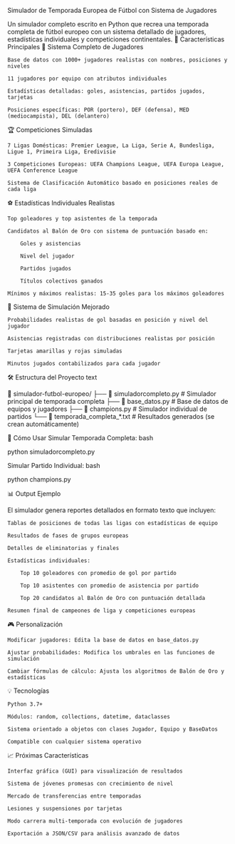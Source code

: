 Simulador de Temporada Europea de Fútbol con Sistema de Jugadores

Un simulador completo escrito en Python que recrea una temporada completa de fútbol europeo con un sistema detallado de jugadores, estadísticas individuales y competiciones continentales.
🎯 Características Principales
👥 Sistema Completo de Jugadores

    Base de datos con 1000+ jugadores realistas con nombres, posiciones y niveles

    11 jugadores por equipo con atributos individuales

    Estadísticas detalladas: goles, asistencias, partidos jugados, tarjetas

    Posiciones específicas: POR (portero), DEF (defensa), MED (mediocampista), DEL (delantero)

🏆 Competiciones Simuladas

    7 Ligas Domésticas: Premier League, La Liga, Serie A, Bundesliga, Ligue 1, Primeira Liga, Eredivisie

    3 Competiciones Europeas: UEFA Champions League, UEFA Europa League, UEFA Conference League

    Sistema de Clasificación Automático basado en posiciones reales de cada liga

⚽ Estadísticas Individuales Realistas

    Top goleadores y top asistentes de la temporada

    Candidatos al Balón de Oro con sistema de puntuación basado en:

        Goles y asistencias

        Nivel del jugador

        Partidos jugados

        Títulos colectivos ganados

    Mínimos y máximos realistas: 15-35 goles para los máximos goleadores

🔄 Sistema de Simulación Mejorado

    Probabilidades realistas de gol basadas en posición y nivel del jugador

    Asistencias registradas con distribuciones realistas por posición

    Tarjetas amarillas y rojas simuladas

    Minutos jugados contabilizados para cada jugador

🛠️ Estructura del Proyecto
text

📁 simulador-futbol-europeo/
├── 📄 simuladorcompleto.py      # Simulador principal de temporada completa
├── 📄 base_datos.py             # Base de datos de equipos y jugadores
├── 📄 champions.py              # Simulador individual de partidos
└── 📄 temporada_completa_*.txt  # Resultados generados (se crean automáticamente)

🚀 Cómo Usar
Simular Temporada Completa:
bash

python simuladorcompleto.py

Simular Partido Individual:
bash

python champions.py

📊 Output Ejemplo

El simulador genera reportes detallados en formato texto que incluyen:

    Tablas de posiciones de todas las ligas con estadísticas de equipo

    Resultados de fases de grupos europeas

    Detalles de eliminatorias y finales

    Estadísticas individuales:

        Top 10 goleadores con promedio de gol por partido

        Top 10 asistentes con promedio de asistencia por partido

        Top 20 candidatos al Balón de Oro con puntuación detallada

    Resumen final de campeones de liga y competiciones europeas

🎮 Personalización

    Modificar jugadores: Edita la base de datos en base_datos.py

    Ajustar probabilidades: Modifica los umbrales en las funciones de simulación

    Cambiar fórmulas de cálculo: Ajusta los algoritmos de Balón de Oro y estadísticas

💡 Tecnologías

    Python 3.7+

    Módulos: random, collections, datetime, dataclasses

    Sistema orientado a objetos con clases Jugador, Equipo y BaseDatos

    Compatible con cualquier sistema operativo

📈 Próximas Características

    Interfaz gráfica (GUI) para visualización de resultados

    Sistema de jóvenes promesas con crecimiento de nivel

    Mercado de transferencias entre temporadas

    Lesiones y suspensiones por tarjetas

    Modo carrera multi-temporada con evolución de jugadores

    Exportación a JSON/CSV para análisis avanzado de datos
